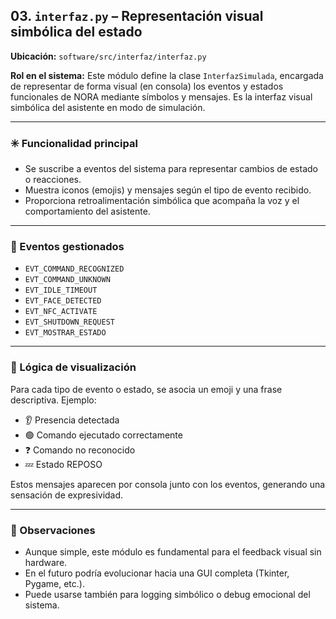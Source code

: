 ## 03. `interfaz.py` – Representación visual simbólica del estado

**Ubicación:** `software/src/interfaz/interfaz.py`

**Rol en el sistema:**
Este módulo define la clase `InterfazSimulada`, encargada de representar de forma visual (en consola) los eventos y estados funcionales de NORA mediante símbolos y mensajes. Es la interfaz visual simbólica del asistente en modo de simulación.

---

### ✳️ Funcionalidad principal
- Se suscribe a eventos del sistema para representar cambios de estado o reacciones.
- Muestra iconos (emojis) y mensajes según el tipo de evento recibido.
- Proporciona retroalimentación simbólica que acompaña la voz y el comportamiento del asistente.

---

### 🔗 Eventos gestionados
- `EVT_COMMAND_RECOGNIZED`
- `EVT_COMMAND_UNKNOWN`
- `EVT_IDLE_TIMEOUT`
- `EVT_FACE_DETECTED`
- `EVT_NFC_ACTIVATE`
- `EVT_SHUTDOWN_REQUEST`
- `EVT_MOSTRAR_ESTADO`

---

### 🧩 Lógica de visualización
Para cada tipo de evento o estado, se asocia un emoji y una frase descriptiva. Ejemplo:
- 👂 Presencia detectada
- 🟢 Comando ejecutado correctamente
- ❓ Comando no reconocido
- 💤 Estado REPOSO

Estos mensajes aparecen por consola junto con los eventos, generando una sensación de expresividad.

---

### 📌 Observaciones
- Aunque simple, este módulo es fundamental para el feedback visual sin hardware.
- En el futuro podría evolucionar hacia una GUI completa (Tkinter, Pygame, etc.).
- Puede usarse también para logging simbólico o debug emocional del sistema.

